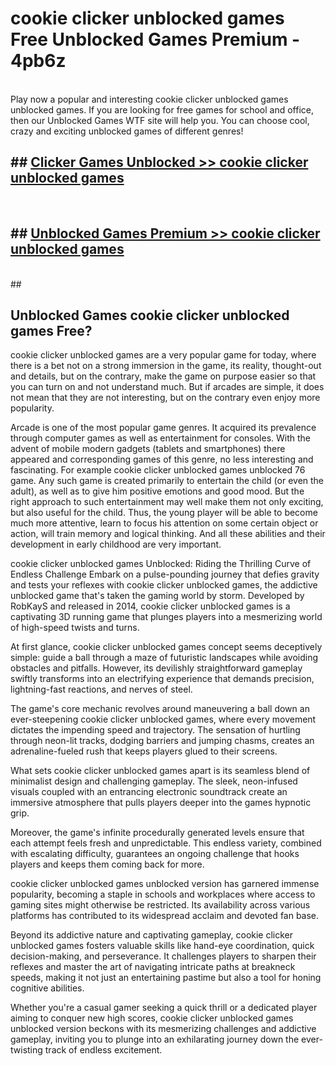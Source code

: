# cookie clicker unblocked games  Free Unblocked Games Premium - 4pb6z <br>
<br>
Play now a popular and interesting cookie clicker unblocked games unblocked games. If you are looking for free games for school and office, then our Unblocked Games WTF site will help you. You can choose cool, crazy and exciting unblocked games of different genres!


## ##  [Clicker Games Unblocked >> cookie clicker unblocked games](http://freeplayer.one?title=cookie_clicker_unblocked_games&ref=UGames)
  <br>

##  ## [Unblocked Games Premium >> cookie clicker unblocked games](http://freeplayer.one?title=cookie_clicker_unblocked_games&ref=UGames)
  <br>
  ##



## Unblocked Games cookie clicker unblocked games Free?

cookie clicker unblocked games are a very popular game for today, where there is a bet not on a strong immersion in the game, its reality, thought-out and details, but on the contrary, make the game on purpose easier so that you can turn on and not understand much. But if arcades are simple, it does not mean that they are not interesting, but on the contrary even enjoy more popularity.

Arcade is one of the most popular game genres. It acquired its prevalence through computer games as well as entertainment for consoles. With the advent of mobile modern gadgets (tablets and smartphones) there appeared and corresponding games of this genre, no less interesting and fascinating. For example cookie clicker unblocked games unblocked 76 game. Any such game is created primarily to entertain the child (or even the adult), as well as to give him positive emotions and good mood. But the right approach to such entertainment may well make them not only exciting, but also useful for the child. Thus, the young player will be able to become much more attentive, learn to focus his attention on some certain object or action, will train memory and logical thinking. And all these abilities and their development in early childhood are very important.

cookie clicker unblocked games Unblocked: Riding the Thrilling Curve of Endless Challenge
Embark on a pulse-pounding journey that defies gravity and tests your reflexes with cookie clicker unblocked games, the addictive unblocked game that's taken the gaming world by storm. Developed by RobKayS and released in 2014, cookie clicker unblocked games is a captivating 3D running game that plunges players into a mesmerizing world of high-speed twists and turns.

At first glance, cookie clicker unblocked games concept seems deceptively simple: guide a ball through a maze of futuristic landscapes while avoiding obstacles and pitfalls. However, its devilishly straightforward gameplay swiftly transforms into an electrifying experience that demands precision, lightning-fast reactions, and nerves of steel.

The game's core mechanic revolves around maneuvering a ball down an ever-steepening cookie clicker unblocked games, where every movement dictates the impending speed and trajectory. The sensation of hurtling through neon-lit tracks, dodging barriers and jumping chasms, creates an adrenaline-fueled rush that keeps players glued to their screens.

What sets cookie clicker unblocked games apart is its seamless blend of minimalist design and challenging gameplay. The sleek, neon-infused visuals coupled with an entrancing electronic soundtrack create an immersive atmosphere that pulls players deeper into the games hypnotic grip.

Moreover, the game's infinite procedurally generated levels ensure that each attempt feels fresh and unpredictable. This endless variety, combined with escalating difficulty, guarantees an ongoing challenge that hooks players and keeps them coming back for more.

cookie clicker unblocked games unblocked version has garnered immense popularity, becoming a staple in schools and workplaces where access to gaming sites might otherwise be restricted. Its availability across various platforms has contributed to its widespread acclaim and devoted fan base.

Beyond its addictive nature and captivating gameplay, cookie clicker unblocked games fosters valuable skills like hand-eye coordination, quick decision-making, and perseverance. It challenges players to sharpen their reflexes and master the art of navigating intricate paths at breakneck speeds, making it not just an entertaining pastime but also a tool for honing cognitive abilities.

Whether you're a casual gamer seeking a quick thrill or a dedicated player aiming to conquer new high scores, cookie clicker unblocked games unblocked version beckons with its mesmerizing challenges and addictive gameplay, inviting you to plunge into an exhilarating journey down the ever-twisting track of endless excitement.